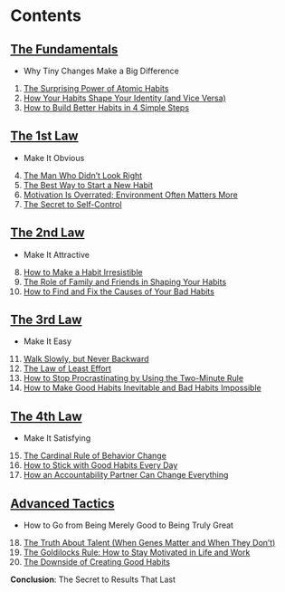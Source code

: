 # Contents

## [The Fundamentals](./The_Fundamentals/The_Fundamentals.md)

- Why Tiny Changes Make a Big Difference

1. [The Surprising Power of Atomic Habits](./The_Fundamentals/Chapter_1.md)
2. [How Your Habits Shape Your Identity (and Vice Versa)](./The_Fundamentals/Chapter_2.md)
3. [How to Build Better Habits in 4 Simple Steps](./The_Fundamentals/Chapter_3.md)

## [The 1st Law](./The_1st_Law/The_1st_Law.md)

- Make It Obvious

4. [The Man Who Didn’t Look Right](./The_1st_Law/Chapter_4.md)
5. [The Best Way to Start a New Habit](./The_1st_Law/Chapter_5.md)
6. [Motivation Is Overrated; Environment Often Matters More](./The_1st_Law/Chapter_6.md)
7. [The Secret to Self-Control](./The_1st_Law/Chapter_7.md)

## [The 2nd Law](./The_2nd_Law/The_2nd_Law.md)

- Make It Attractive

8. [How to Make a Habit Irresistible](./The_2nd_Law/Chapter_8.md)
9. [The Role of Family and Friends in Shaping Your Habits](./The_2nd_Law/Chapter_9.md)
10. [How to Find and Fix the Causes of Your Bad Habits](./The_2nd_Law/Chapter_10.md)

## [The 3rd Law](./The_3rd_Law/The_3rd_Law.md)

- Make It Easy

11. [Walk Slowly, but Never Backward](./The_3rd_Law/Chapter_11.md)
12. [The Law of Least Effort](./The_3rd_Law/Chapter_12.md)
13. [How to Stop Procrastinating by Using the Two-Minute Rule](./The_3rd_Law/Chapter_13.md)
14. [How to Make Good Habits Inevitable and Bad Habits Impossible](./The_3rd_Law/Chapter_14.md)

## [The 4th Law](./The_4th_Law/The_4th_Law.md)

- Make It Satisfying

15. [The Cardinal Rule of Behavior Change](./The_4th_Law/Chapter_15.md)
16. [How to Stick with Good Habits Every Day](./The_4th_Law/Chapter_16.md)
17. [How an Accountability Partner Can Change Everything](./The_4th_Law/Chapter_17.md)

## [Advanced Tactics](./Advanced_Tactics/Advanced_Tactics.md)

- How to Go from Being Merely Good to Being Truly Great

18. [The Truth About Talent (When Genes Matter and When They Don’t)](./Advanced_Tactics/Chapter_18.md)
19. [The Goldilocks Rule: How to Stay Motivated in Life and Work](./Advanced_Tactics/Chapter_19.md)
20. [The Downside of Creating Good Habits](./Advanced_Tactics/Chapter_20.md)

**Conclusion**: The Secret to Results That Last
